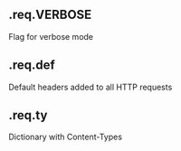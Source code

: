 

## .req.VERBOSE

 Flag for verbose mode

## .req.def

 Default headers added to all HTTP requests

## .req.ty

 Dictionary with Content-Types
